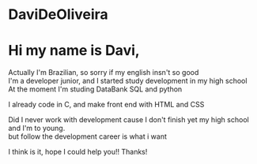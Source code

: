 # DaviDeOliveira
<h1> Hi my name is Davi, </h1>
<p>Actually I'm Brazilian, so sorry if my english insn't so good <br> I'm a developer junior, and  I started study development in my high school <br>
At the moment I'm studing DataBank SQL and python</p>
<p>I already code in C, and make front end with HTML and CSS </p>
<p>Did I never work with development cause I don't finish yet my high school and I'm to young. <br>
but follow the development career is what i want</p>
<p>I think is it, hope I could help you!! Thanks!</p>
